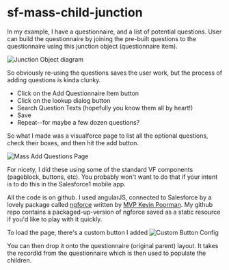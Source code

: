 sf-mass-child-junction
======================


In my example, I have a questionnaire, and a list of potential questions.  User can build the questionnaire by joining the pre-built questions to the questionnaire using this junction object (questionnaire item).

![Junction Object diagram](https://dl.dropboxusercontent.com/s/f0jsueg62xl6ohw/junction%20object%20sample.png?dl=0)

So obviously re-using the questions saves the user work, but the process of adding questions is kinda clunky.  

* Click on the Add Questionnaire Item button
* Click on the lookup dialog button
* Search Question Texts (hopefully you know them all by heart!)
* Save
* Repeat--for maybe a few dozen questions?

So what I made was a visualforce page to list all the optional questions, check their boxes, and then hit the add button.

![Mass Add Questions Page](https://dl.dropboxusercontent.com/u/8451460/salesforce%20blog/Mass%20Child%20Junction%20Add.png)

For nicety, I did these using some of the standard VF components (pageblock, buttons, etc).  You probably won't want to do that if your intent is to do this in the Salesforce1 mobile app.

All the code is on github.  I used angularJS, connected to Salesforce by a lovely package called [ngforce](https://github.com/noeticpenguin/ngForce) written by [MVP Kevin Poorman](https://twitter.com/codefriar).  My github repo contains a packaged-up-version of ngforce saved as a static resource if you'd like to play with it quickly.

To load the page, there's a custom button I added
![Custom Button Config](https://dl.dropboxusercontent.com/u/8451460/salesforce%20blog/mass%20add%20questions%20button.png)

You can then drop it onto the questionnaire (original parent) layout.  It takes the recordId from the questionnaire which is then used to populate the children.
